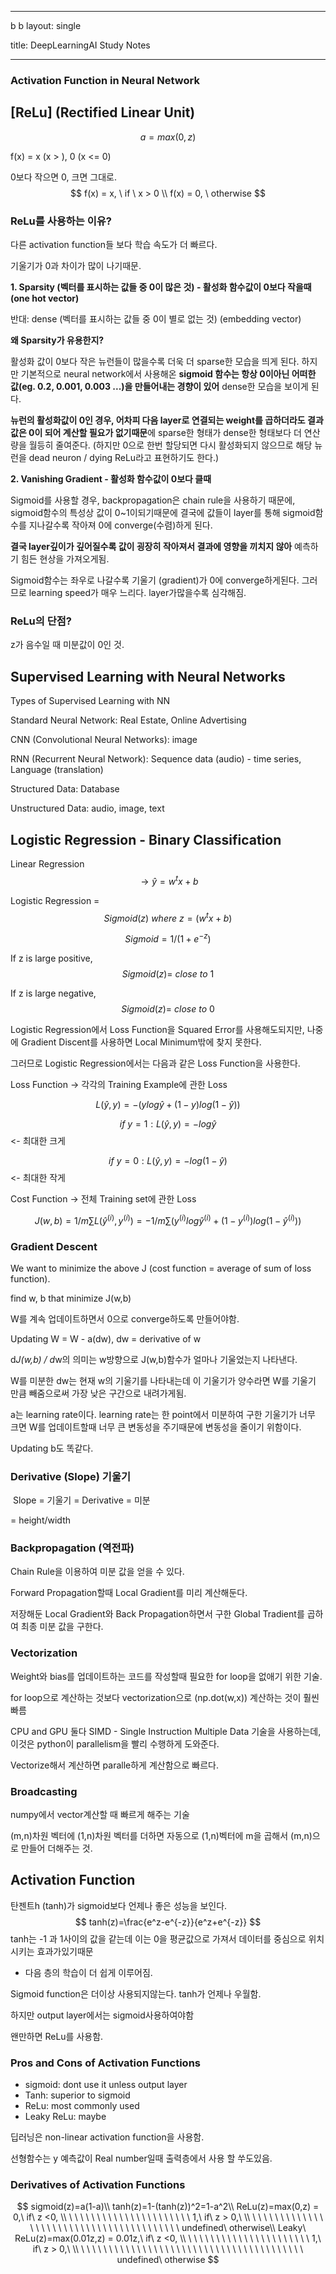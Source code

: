 ----

b b layout: single 

title: DeepLearningAI Study Notes

----

### Activation Function in Neural Network

## **[ReLu] (Rectified Linear Unit)**

$$
a = max(0,z)
$$



f(x) = x (x > ), 0 (x <= 0)

0보다 작으면 0, 크면 그대로.
$$
f(x) = x, \ if \ x > 0 \\
f(x) = 0, \ otherwise
$$

### **ReLu를 사용하는 이유?**

다른 activation function들 보다 학습 속도가 더 빠르다. 

기울기가 0과 차이가 많이 나기때문.

**1. Sparsity (벡터를 표시하는 값들 중 0이 많은 것) - 활성화 함수값이 0보다 작을때 (one hot vector)**

반대: dense (벡터를 표시하는 값들 중 0이 별로 없는 것) (embedding vector)

**왜 Sparsity가 유용한지?**

활성화 값이 0보다 작은 뉴런들이 많을수록 더욱 더 sparse한 모습을 띄게 된다. 하지만 기본적으로 neural network에서 사용해온 **sigmoid 함수는 항상 0이아닌 어떠한 값(eg. 0.2, 0.001, 0.003 ...)을 만들어내는 경향이 있어** dense한 모습을 보이게 된다.

**뉴런의 활성화값이 0인 경우, 어차피 다음 layer로 연결되는 weight를 곱하더라도 결과값은 0이 되어 계산할 필요가 없기때문**에 sparse한 형태가 dense한 형태보다 더 연산량을 월등히 줄여준다. (하지만 0으로 한번 할당되면 다시 활성화되지 않으므로 해당 뉴런을 dead neuron / dying ReLu라고 표현하기도 한다.)

**2. Vanishing Gradient - 활성화 함수값이 0보다 클때**

Sigmoid를 사용할 경우, backpropagation은 chain rule을 사용하기 때문에, sigmoid함수의 특성상 값이 0~1이되기때문에 결국에 값들이 layer를 통해 sigmoid함수를 지나갈수록 작아져 0에 converge(수렴)하게 된다.

**결국 layer깊이가 깊어질수록 값이 굉장히 작아져서 결과에 영향을 끼치지 않아** 예측하기 힘든 현상을 가져오게됨.

Sigmoid함수는 좌우로 나갈수록 기울기 (gradient)가 0에 converge하게된다. 그러므로 learning speed가 매우 느리다. layer가많을수록 심각해짐.

### ReLu의 단점?

z가 음수일 때 미분값이 0인 것.

## Supervised Learning with Neural Networks

Types of Supervised Learning with NN

Standard Neural Network: Real Estate, Online Advertising

CNN (Convolutional Neural Networks): image

RNN (Recurrent Neural Network): Sequence data (audio) - time series, Language (translation)

Structured Data: Database

Unstructured Data: audio, image, text

## Logistic Regression - Binary Classification

Linear Regression $$\to\hat{y}= w^tx+b$$

Logistic Regression = $$Sigmoid(z) \ where \ z=(w^tx+b)$$

$$Sigmoid = 1/(1+e^{-z})$$

If z is large positive, $$Sigmoid(z) = \ close \ to \ 1$$

If z is large negative, $$Sigmoid(z) = \ close \ to \ 0$$

Logistic Regression에서 Loss Function을 Squared Error를 사용해도되지만, 나중에 Gradient Discent를 사용하면 Local Minimum밖에 찾지 못한다.

그러므로 Logistic Regression에서는 다음과 같은 Loss Function을 사용한다.

Loss Function -> 각각의 Training Example에 관한 Loss

$$L(\hat{y},y) = -(ylog\hat{y}+(1-y)log(1-\hat{y}))$$

$$if\ y=1: L(\hat{y},y)=-log\hat{y}$$ <- 최대한 크게

$$if\ y=0: L(\hat{y},y)=-log(1-\hat{y})$$ <- 최대한 작게

Cost Function -> 전체 Training set에 관한 Loss

$$J(w,b) = 1/m \sum{L(\hat{y}^{(i)},y^{(i)})}=-1/m\sum{(y^{(i)}log\hat{y}^{(i)}+(1-y^{(i)})log(1-\hat{y}^{(i)}))}$$

### Gradient Descent

We want to minimize the above J (cost function = average of sum of loss function).

find w, b that minimize J(w,b)

W를 계속 업데이트하면서 0으로 converge하도록 만들어야함.

Updating W = W - a(dw), dw = derivative of w

d*J(w,b) / d*w의 의미는 w방향으로 J(w,b)함수가 얼마나 기울었는지 나타낸다. 

W를 미분한 dw는 현재 w의 기울기를 나타내는데 이 기울기가 양수라면 W를 기울기 만큼 빼줌으로써 가장 낮은 구간으로 내려가게됨.

a는 learning rate이다. learning rate는 한 point에서 미분하여 구한 기울기가 너무 크면 W를 업데이트할때 너무 큰 변동성을 주기때문에 변동성을 줄이기 위함이다.

Updating b도 똑같다.

### Derivative (Slope) 기울기

​	Slope = 기울기 = Derivative = 미분

= height/width

### Backpropagation (역전파)

Chain Rule을 이용하여 미분 값을 얻을 수 있다.

Forward Propagation할때 Local Gradient를 미리 계산해둔다.

저장해둔 Local Gradient와 Back Propagation하면서 구한 Global Tradient를 곱하여 최종 미분 값을 구한다.

### Vectorization

Weight와 bias를 업데이트하는 코드를 작성할때 필요한 for loop을 없애기 위한 기술.

for loop으로 계산하는 것보다 vectorization으로 (np.dot(w,x)) 계산하는 것이 훨씬 빠름

CPU and GPU 둘다 SIMD - Single Instruction Multiple Data 기술을 사용하는데, 이것은 python이 parallelism을 빨리 수행하게 도와준다. 

Vectorize해서 계산하면 paralle하게 계산함으로 빠르다.

### Broadcasting

numpy에서 vector계산할 때 빠르게 해주는 기술

(m,n)차원 벡터에 (1,n)차원 벡터를 더하면 자동으로 (1,n)벡터에 m을 곱해서 (m,n)으로 만들어 더해주는 것.





## Activation Function

탄젠트h (tanh)가 sigmoid보다 언제나 좋은 성능을 보인다.
$$
tanh(z)=\frac{e^z-e^{-z}}{e^z+e^{-z}}
$$
tanh는 -1 과 1사이의 값을 같는데 이는 0을 평균값으로 가져서 데이터를 중심으로 위치시키는 효과가있기때문

- 다음 층의 학습이 더 쉽게 이루어짐.

Sigmoid function은 더이상 사용되지않는다. tanh가 언제나 우월함.

하지만 output layer에서는 sigmoid사용하여야함

왠만하면 ReLu를 사용함.



### Pros and Cons of Activation Functions

- sigmoid: dont use it unless output layer
- Tanh: superior to sigmoid
- ReLu: most commonly used
- Leaky ReLu: maybe

딥러닝은 non-linear activation function을 사용함.

선형함수는 y 예측값이 Real number일때 출력층에서 사용 할 쑤도있음.



### Derivatives of Activation Functions

$$
sigmoid(z)=a(1-a)\\
tanh(z)=1-(tanh(z))^2=1-a^2\\
ReLu(z)=max(0,z) = 0,\ if\ z <0, \\
\ \ \ \ \ \ \ \ \ \ \ \ \ \ \ \ \ \ \ \ \ \ 1,\ if\ z > 0,\ \\
\ \ \ \ \ \ \ \ \ \ \ \ \ \ \ \ \ \ \ \ \ \ \ \ \ \ \ \ \ \ \ \ \ \ \ \ \ \ \ \ undefined\ otherwise\\
Leaky\ ReLu(z)=max(0.01z,z) = 0.01z,\ if\ z <0, \\
\ \ \ \ \ \ \ \ \ \ \ \ \ \ \ \ \ \ \ \ \ \ 1,\ if\ z > 0,\ \\
\ \ \ \ \ \ \ \ \ \ \ \ \ \ \ \ \ \ \ \ \ \ \ \ \ \ \ \ \ \ \ \ \ \ \ \ \ \ \ \ undefined\ otherwise
$$

